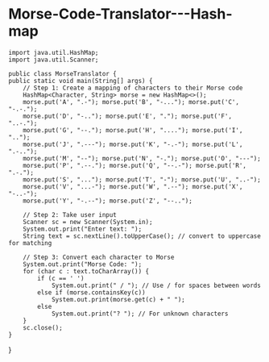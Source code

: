 # Morse-Code-Translator---Hash-map

    import java.util.HashMap;
    import java.util.Scanner;

    public class MorseTranslator {
    public static void main(String[] args) {
        // Step 1: Create a mapping of characters to their Morse code
        HashMap<Character, String> morse = new HashMap<>();
        morse.put('A', ".-"); morse.put('B', "-..."); morse.put('C', "-.-.");
        morse.put('D', "-.."); morse.put('E', "."); morse.put('F', "..-.");
        morse.put('G', "--."); morse.put('H', "...."); morse.put('I', "..");
        morse.put('J', ".---"); morse.put('K', "-.-"); morse.put('L', ".-..");
        morse.put('M', "--"); morse.put('N', "-."); morse.put('O', "---");
        morse.put('P', ".--."); morse.put('Q', "--.-"); morse.put('R', ".-.");
        morse.put('S', "..."); morse.put('T', "-"); morse.put('U', "..-");
        morse.put('V', "...-"); morse.put('W', ".--"); morse.put('X', "-..-");
        morse.put('Y', "-.--"); morse.put('Z', "--..");

        // Step 2: Take user input
        Scanner sc = new Scanner(System.in);
        System.out.print("Enter text: ");
        String text = sc.nextLine().toUpperCase(); // convert to uppercase for matching

        // Step 3: Convert each character to Morse
        System.out.print("Morse Code: ");
        for (char c : text.toCharArray()) {
            if (c == ' ')
                System.out.print(" / "); // Use / for spaces between words
            else if (morse.containsKey(c))
                System.out.print(morse.get(c) + " ");
            else
                System.out.print("? "); // For unknown characters
        }
        sc.close();
    }
}
